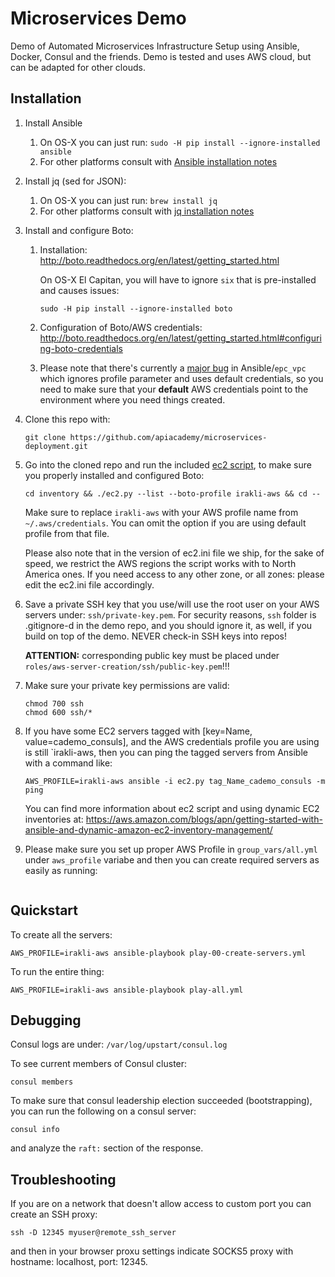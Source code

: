 # Microservices Demo

Demo of Automated Microservices Infrastructure Setup using Ansible, Docker, Consul and the friends. Demo is tested and uses AWS cloud, but can be adapted for other clouds.

## Installation

1. Install Ansible
    1. On OS-X you can just run: `sudo -H pip install --ignore-installed ansible`
    1. For other platforms consult with [Ansible installation notes](http://docs.ansible.com/ansible/intro_installation.html)
1. Install jq (sed for JSON):
    1. On OS-X you can just run: `brew install jq`
    1. For other platforms consult with [jq installation notes](https://stedolan.github.io/jq/download/)
2. Install and configure Boto:
    1. Installation: http://boto.readthedocs.org/en/latest/getting_started.html
    
       On OS-X El Capitan, you will have to ignore `six` that is pre-installed and causes issues:
    
       ```console
       sudo -H pip install --ignore-installed boto
       ```
    
    2. Configuration of Boto/AWS credentials: http://boto.readthedocs.org/en/latest/getting_started.html#configuring-boto-credentials
    
    3. Please note that there's currently a [major bug](https://github.com/ansible/ansible-modules-core/issues/2355) in Ansible/`epc_vpc` which ignores profile parameter and uses default credentials, so you need to make sure that your **default** AWS credentials point to the environment where you need things created. 
    
3. Clone this repo with: 

    ```console
    git clone https://github.com/apiacademy/microservices-deployment.git
    ```
4. Go into the cloned repo and run the included [ec2 script](http://docs.ansible.com/ansible/intro_dynamic_inventory.html#example-aws-ec2-external-inventory-script), to make sure you properly installed and configured Boto:

    ```console
    cd inventory && ./ec2.py --list --boto-profile irakli-aws && cd --
    ```
    
    Make sure to replace `irakli-aws` with your AWS profile name from `~/.aws/credentials`. You can omit the option if you are using default profile from that file.
    
    Please also note that in the version of ec2.ini file we ship, for the sake of speed, we restrict the AWS regions the script works with to North America ones. If you need access to any other zone, or all zones: please edit the ec2.ini file accordingly.

1. Save a private SSH key that you use/will use the root user on your AWS servers under: `ssh/private-key.pem`. For security reasons, `ssh` folder is .gitignore-d in the demo repo, and you should ignore it, as well, if you build on top of the demo. NEVER check-in SSH keys into repos!

    **ATTENTION:** corresponding public key must be placed under `roles/aws-server-creation/ssh/public-key.pem`!!!

1. Make sure your private key permissions are valid:

    ```consul
    chmod 700 ssh
    chmod 600 ssh/*    
    ```
1. If you have some EC2 servers tagged with [key=Name, value=cademo_consuls], and the AWS credentials profile you are using is still `irakli-aws, then you can ping the tagged servers from Ansible with a command like:

    ```
    AWS_PROFILE=irakli-aws ansible -i ec2.py tag_Name_cademo_consuls -m ping    
    ```
    
    You can find more information about ec2 script and using dynamic EC2 inventories at: <https://aws.amazon.com/blogs/apn/getting-started-with-ansible-and-dynamic-amazon-ec2-inventory-management/>

1. Please make sure you set up proper AWS Profile in `group_vars/all.yml` under `aws_profile` variabe and then you can create required servers as easily as running:

```

```
       
## Quickstart

To create all the servers:

```console
AWS_PROFILE=irakli-aws ansible-playbook play-00-create-servers.yml
```

To run the entire thing:

```console
AWS_PROFILE=irakli-aws ansible-playbook play-all.yml
```

## Debugging

Consul logs are under: `/var/log/upstart/consul.log`

To see current members of Consul cluster: 

```
consul members
```

To make sure that consul leadership election succeeded (bootstrapping),
you can run the following on a consul server:

```
consul info
```

and analyze the `raft:` section of the response.
## Troubleshooting

If you are on a network that doesn't allow access to custom port you can create an SSH proxy:

```
ssh -D 12345 myuser@remote_ssh_server
```

and then in your browser proxu settings indicate SOCKS5 proxy with hostname: localhost, port: 12345.
